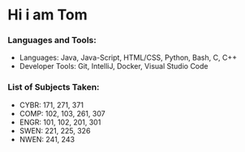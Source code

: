 # Hi i am Tom

### Languages and Tools:
- Languages: Java, Java-Script, HTML/CSS, Python, Bash, C, C++
- Developer Tools: Git, IntelliJ, Docker, Visual Studio Code

### List of Subjects Taken:
- CYBR: 171, 271, 371
- COMP: 102, 103, 261, 307
- ENGR: 101, 102, 201, 301
- SWEN: 221, 225, 326
- NWEN: 241, 243
